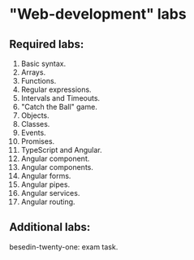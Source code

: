 # "Web-development" labs

## Required labs:
01. Basic syntax.
02. Arrays.
03. Functions.
04. Regular expressions.
05. Intervals and Timeouts.
06. "Catch the Ball" game.
07. Objects.
08. Classes.
09. Events.
10. Promises.
11. TypeScript and Angular.
12. Angular component.
13. Angular components.
14. Angular forms.
15. Angular pipes.
16. Angular services.
17. Angular routing.

## Additional labs:
besedin-twenty-one: exam task.